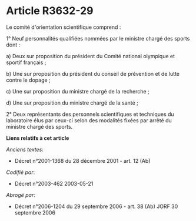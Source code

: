 # Article R3632-29

Le comité d'orientation scientifique comprend :

1° Neuf personnalités qualifiées nommées par le ministre chargé des sports dont :

a) Deux sur proposition du président du Comité national olympique et sportif français ;

b) Une sur proposition du président du conseil de prévention et de lutte contre le dopage ;

c) Une sur proposition du ministre chargé de la recherche ;

d) Une sur proposition du ministre chargé de la santé ;

2° Deux représentants des personnels scientifiques et techniques du laboratoire élus par ceux-ci selon des modalités fixées
par arrêté du ministre chargé des sports.

**Liens relatifs à cet article**

_Anciens textes_:

  - Décret n°2001-1368 du 28 décembre 2001 - art. 12 (Ab)

_Codifié par_:

  - Décret n°2003-462 2003-05-21

_Abrogé par_:

  - Décret n°2006-1204 du 29 septembre 2006 - art. 38 (Ab) JORF 30 septembre 2006
